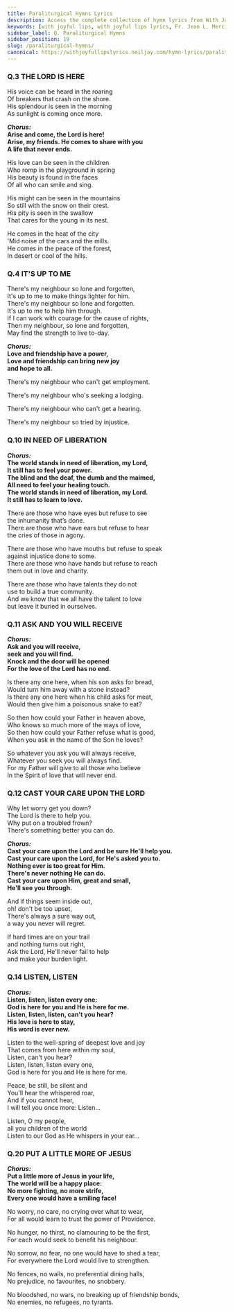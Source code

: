 ```yaml
---
title: Paraliturgical Hymns Lyrics
description: Access the complete collection of hymn lyrics from With Joyful Lips by Fr. Jean L. Mercier. Twelfth Revised Edition.
keywords: [with joyful lips, with joyful lips lyrics, Fr. Jean L. Mercier, hymn lyrics, twelfth revised edition]
sidebar_label: Q. Paraliturgical Hymns
sidebar_position: 19
slug: /paraliturgical-hymns/
canonical: https://withjoyfullipslyrics.neiljay.com/hymn-lyrics/paraliturgical-hymns/
---
```


### Q.3 THE LORD IS HERE
His voice can be heard in the roaring<br />
Of breakers that crash on the shore.<br />
His splendour is seen in the morning<br />
As sunlight is coming once more.<br />

***Chorus:***<br />
**Arise and come, the Lord is here!**<br />
**Arise, my friends. He comes to share with you**<br />
**A life that never ends.**<br />

His love can be seen in the children<br />
Who romp in the playground in spring<br />
His beauty is found in the faces<br />
Of all who can smile and sing.<br />

His might can be seen in the mountains<br />
So still with the snow on their crest.<br />
His pity is seen in the swallow<br />
That cares for the young in its nest.<br />

He comes in the heat of the city<br />
'Mid noise of the cars and the mills.<br />
He comes in the peace of the forest,<br />
In desert or cool of the hills.<br />

### Q.4 IT'S UP TO ME
There's my neighbour so lone and forgotten,<br />
It's up to me to make things lighter for him.<br />
There's my neighbour so lone and forgotten.<br />
It's up to me to help him through.<br />
If I can work with courage for the cause of rights,<br />
Then my neighbour, so lone and forgotten,<br />
May find the strength to live to-day.<br />

***Chorus:***<br />
**Love and friendship have a power,**<br />
**Love and friendship can bring new joy**<br />
**and hope to all.**<br />

There's my neighbour who can't get employment.<br />

There's my neighbour who's seeking a lodging.<br />

There's my neighbour who can't get a hearing.<br />

There's my neighbour so tried by injustice.<br />

### Q.10 IN NEED OF LIBERATION
***Chorus:***<br />
**The world stands in need of liberation, my Lord,**<br />
**It still has to feel your power.**<br />
**The blind and the deaf, the dumb and the maimed,**<br />
**All need to feel your healing touch.**<br />
**The world stands in need of liberation, my Lord.**<br />
**It still has to learn to love.**<br />

There are those who have eyes but refuse to see<br />
the inhumanity that’s done.<br />
There are those who have ears but refuse to hear<br />
the cries of those in agony.<br />

There are those who have mouths but refuse to speak<br />
against injustice done to some.<br />
There are those who have hands but refuse to reach<br />
them out in love and charity.<br />

There are those who have talents they do not<br />
use to build a true community.<br />
And we know that we all have the talent to love<br />
but leave it buried in ourselves.<br />

### Q.11 ASK AND YOU WILL RECEIVE
***Chorus:***<br />
**Ask and you will receive,**<br />
**seek and you will find.**<br />
**Knock and the door will be opened**<br />
**For the love of the Lord has no end.**<br />

Is there any one here, when his son asks for bread,<br />
Would turn him away with a stone instead?<br />
Is there any one here when his child asks for meat,<br />
Would then give him a poisonous snake to eat?<br />

So then how could your Father in heaven above,<br />
Who knows so much more of the ways of love,<br />
So then how could your Father refuse what is good,<br />
When you ask in the name of the Son he loves?<br />

So whatever you ask you will always receive,<br />
Whatever you seek you will always find.<br />
For my Father will give to all those who believe<br />
In the Spirit of love that will never end.<br />

### Q.12 CAST YOUR CARE UPON THE LORD
Why let worry get you down?<br />
The Lord is there to help you.<br />
Why put on a troubled frown?<br />
There's something better you can do.<br />

***Chorus:***<br />
**Cast your care upon the Lord and be sure He'll help you.**<br />
**Cast your care upon the Lord, for He's asked you to.**<br />
**Nothing ever is too great for Him.**<br />
**There's never nothing He can do.**<br />
**Cast your care upon Him, great and small,**<br />
**He'll see you through.**<br />

And if things seem inside out,<br />
oh! don't be too upset,<br />
There's always a sure way out,<br />
a way you never will regret.<br />

If hard times are on your trail<br />
and nothing turns out right,<br />
Ask the Lord, He'll never fail to help<br />
and make your burden light.<br />

### Q.14 LISTEN, LISTEN
***Chorus:***<br />
**Listen, listen, listen every one:**<br />
**God is here for you and He is here for me.**<br />
**Listen, listen, listen, can't you hear?**<br />
**His love is here to stay,**<br />
**His word is ever new.**<br />

Listen to the well-spring of deepest love and joy<br />
That comes from here within my soul,<br />
Listen, can't you hear?<br />
Listen, listen, listen every one,<br />
God is here for you and He is here for me.<br />

Peace, be still, be silent and<br />
You'll hear the whispered roar,<br />
And if you cannot hear,<br />
I will tell you once more: Listen...<br />

Listen, O my people,<br />
all you children of the world<br />
Listen to our God as He whispers in your ear...<br />

### Q.20 PUT A LITTLE MORE OF JESUS
***Chorus:***<br />
**Put a little more of Jesus in your life,**<br />
**The world will be a happy place:**<br />
**No more fighting, no more strife,**<br />
**Every one would have a smiling face!**<br />

No worry, no care, no crying over what to wear,<br />
For all would learn to trust the power of Providence.<br />

No hunger, no thirst, no clamouring to be the first,<br />
For each would seek to benefit his neighbour.<br />

No sorrow, no fear, no one would have to shed a tear,<br />
For everywhere the Lord would live to strengthen.<br />

No fences, no walls, no preferential dining halls,<br />
No prejudice, no favourites, no snobbery.<br />

No bloodshed, no wars, no breaking up of friendship bonds,<br />
No enemies, no refugees, no tyrants.